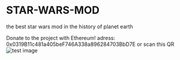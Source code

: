 # STAR-WARS-MOD
 the best star wars mod in the history of planet earth

Donate to the project with Ethereum!
adress: 0x0319B11c481a405beF746A338a896284703BbD7E
or scan this QR
![test image](image.png)

